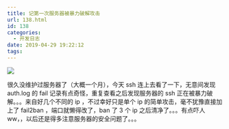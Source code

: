```yaml
---
title: 记第一次服务器被暴力破解攻击
url: 138.html
id: 138
categories:
  - 开发日志
date: 2019-04-29 19:22:12
tags:
---
```


![](/img/post/IMG_0324.png)

很久没维护过服务器了（大概一个月），今天 ssh 连上去看了一下，无意间发现 auth.log 的 fail 记录有点奇怪，重复查看之后发现服务器的 ssh 正在被暴力破解。。。来自好几个不同的 ip ，不过幸好只是单个 ip 的简单攻击，毫不犹豫直接加上了 fail2ban ，端口就懒得改了，ban 了 3 个 ip 之后清净了。。。有点吓人 ww，，以后还是得多注意服务器的安全问题了。。。
